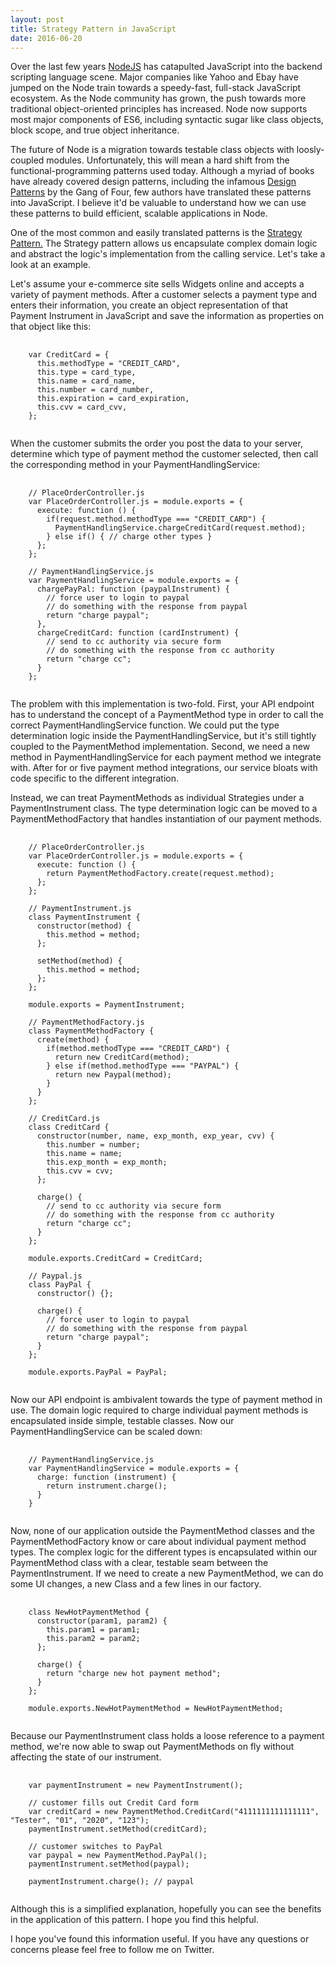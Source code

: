 ```yaml
---
layout: post
title: Strategy Pattern in JavaScript
date: 2016-06-20
---
```


<p>
  Over the last few years <a href="https://nodejs.org/en/" alt="NodeJS">NodeJS</a> has catapulted JavaScript into the backend scripting language scene. Major companies like Yahoo and Ebay have jumped on the Node train towards a speedy-fast, full-stack JavaScript ecosystem. As the Node community has grown, the push towards more traditional object-oriented principles has increased. Node now supports most major components of ES6, including syntactic sugar like class objects, block scope, and true object inheritance.
</p>

<p>
  The future of Node is a migration towards testable class objects with loosly-coupled modules. Unfortunately, this will mean a hard shift from the functional-programming patterns used today. Although a myriad of books have already covered design patterns, including the infamous <a href="https://www.amazon.com/Design-Patterns-Elements-Reusable-Object-Oriented-ebook/dp/B000SEIBB8" alt="Design Patterns">Design Patterns</a> by the Gang of Four, few authors have translated these patterns into JavaScript. I believe it'd be valuable to understand how we can use these patterns to build efficient, scalable applications in Node.
</p>

<p>
  One of the most common and easily translated patterns is the <a href="https://en.wikipedia.org/wiki/Strategy_pattern" alt="Strategy Pattern">Strategy Pattern.</a> The Strategy pattern allows us encapsulate complex domain logic and abstract the logic's implementation from the calling service. Let's take a look at an example.
</p>

<p>
  Let's assume your e-commerce site sells Widgets online and accepts a variety of payment methods. After a customer selects a payment type and enters their information, you create an object representation of that Payment Instrument in JavaScript and save the information as properties on that object like this:
</p>

<pre>
  <code class="javascript">
    var CreditCard = {
      this.methodType = "CREDIT_CARD",
      this.type = card_type,
      this.name = card_name,
      this.number = card_number,
      this.expiration = card_expiration,
      this.cvv = card_cvv,
    };
  </code>
</pre>

<p>
  When the customer submits the order you post the data to your server, determine which type of payment method the customer selected, then call the corresponding method in your PaymentHandlingService:
</p>

<pre>
  <code class="javascript">
    // PlaceOrderController.js
    var PlaceOrderController.js = module.exports = {
      execute: function () {
        if(request.method.methodType === "CREDIT_CARD") {
          PaymentHandlingService.chargeCreditCard(request.method);
        } else if() { // charge other types }
      };
    };

    // PaymentHandlingService.js
    var PaymentHandlingService = module.exports = {
      chargePayPal: function (paypalInstrument) {
        // force user to login to paypal
        // do something with the response from paypal
        return "charge paypal";
      },
      chargeCreditCard: function (cardInstrument) {
        // send to cc authority via secure form
        // do something with the response from cc authority
        return "charge cc";
      }
    };
  </code>
</pre>

<p>
  The problem with this implementation is two-fold. First, your API endpoint has to understand the concept of a PaymentMethod type in order to call the correct PaymentHandlingService function. We could put the type determination logic inside the PaymentHandlingService, but it's still tightly coupled to the PaymentMethod implementation. Second, we need a new method in PaymentHandlingService for each payment method we integrate with. After for or five payment method integrations, our service bloats with code specific to the different integration.
</p>

<p>
  Instead, we can treat PaymentMethods as individual Strategies under a PaymentInstrument class. The type determination logic can be moved to a PaymentMethodFactory that handles instantiation of our payment methods.
</p>

<pre>
  <code class="javascript">
    // PlaceOrderController.js
    var PlaceOrderController.js = module.exports = {
      execute: function () {
        return PaymentMethodFactory.create(request.method);
      };
    };

    // PaymentInstrument.js
    class PaymentInstrument {
      constructor(method) {
        this.method = method;
      };

      setMethod(method) {
        this.method = method;
      };
    };

    module.exports = PaymentInstrument;

    // PaymentMethodFactory.js
    class PaymentMethodFactory {
      create(method) {
        if(method.methodType === "CREDIT_CARD") {
          return new CreditCard(method);
        } else if(method.methodType === "PAYPAL") {
          return new Paypal(method);
        }
      }
    };

    // CreditCard.js
    class CreditCard {
      constructor(number, name, exp_month, exp_year, cvv) {
        this.number = number;
        this.name = name;
        this.exp_month = exp_month;
        this.cvv = cvv;
      };

      charge() {
        // send to cc authority via secure form
        // do something with the response from cc authority
        return "charge cc";
      }
    };

    module.exports.CreditCard = CreditCard;

    // Paypal.js
    class PayPal {
      constructor() {};

      charge() {
        // force user to login to paypal
        // do something with the response from paypal
        return "charge paypal";
      }
    };

    module.exports.PayPal = PayPal;
  </code>
</pre>

<p>
  Now our API endpoint is ambivalent towards the type of payment method in use. The domain logic required to charge individual payment methods is encapsulated inside simple, testable classes. Now our PaymentHandlingService can be scaled down:
</p>

<pre>
  <code type="text/javascript">
    // PaymentHandlingService.js
    var PaymentHandlingService = module.exports = {
      charge: function (instrument) {
        return instrument.charge();
      }
    }
  </code>
</pre>

<p>
  Now, none of our application outside the PaymentMethod classes and the PaymentMethodFactory know or care about individual payment method types. The complex logic for the different types is encapsulated within our PaymentMethod class with a clear, testable seam between the PaymentInstrument. If we need to create a new PaymentMethod, we can do some UI changes, a new Class and a few lines in our factory.
</p>

<pre>
  <code type="text/javascript">
    class NewHotPaymentMethod {
      constructor(param1, param2) {
        this.param1 = param1;
        this.param2 = param2;
      };

      charge() {
        return "charge new hot payment method";
      }
    };

    module.exports.NewHotPaymentMethod = NewHotPaymentMethod;
  </code>
</pre>

<p>
  Because our PaymentInstrument class holds a loose reference to a payment method, we're now able to swap out PaymentMethods on fly without affecting the state of our instrument.
</p>

<pre>
  <code type="text/javascript">
    var paymentInstrument = new PaymentInstrument();

    // customer fills out Credit Card form
    var creditCard = new PaymentMethod.CreditCard("4111111111111111", "Tester", "01", "2020", "123");
    paymentInstrument.setMethod(creditCard);

    // customer switches to PayPal
    var paypal = new PaymentMethod.PayPal();
    paymentInstrument.setMethod(paypal);

    paymentInstrument.charge(); // paypal
  </code>
</pre>

<p>
  Although this is a simplified explanation, hopefully you can see the benefits in the application of this pattern. I hope you find this helpful.
</p>

<p>
  I hope you've found this information useful. If you have any questions or concerns please feel free to follow me on Twitter.
</p>